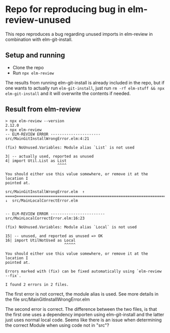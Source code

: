 # Repo for reproducing bug in elm-review-unused

This repo reproduces a bug regarding unused imports in elm-review in combination with elm-git-install.


## Setup and running

* Clone the repo
* Run `npx elm-review`


The results from running elm-git-install is already included in the repo, but
if one wants to actually run `elm-git-install`, just run `rm -rf elm-stuff && npx elm-git-install` and it will overwrite the contents if needed.

## Result from elm-review
```shell
> npx elm-review --version
2.12.0
> npx elm-review
-- ELM-REVIEW ERROR ---------------------- src/MainGitInstallWrongError.elm:4:21

(fix) NoUnused.Variables: Module alias `List` is not used

3| -- actually used, reported as unused
4| import Util.List as List
                       ^^^^

You should either use this value somewhere, or remove it at the location I
pointed at.

src/MainGitInstallWrongError.elm  ↑
====o======================================================================o====
↓  src/MainLocalCorrectError.elm


-- ELM-REVIEW ERROR ------------------------ src/MainLocalCorrectError.elm:16:23

(fix) NoUnused.Variables: Module alias `Local` is not used

15| -- unused, and reported as unused => OK
16| import UtilNotUsed as Local
                          ^^^^^

You should either use this value somewhere, or remove it at the location I
pointed at.

Errors marked with (fix) can be fixed automatically using `elm-review --fix`.

I found 2 errors in 2 files.
```

The first error is not correct, the module alias is used. See more details in the file src/MainGitInstallWrongError.elm


The second error is correct. The difference between the two files, is that the first one uses a dependency importen using elm-git-install and the latter just uses normal local code.
Seems like there is an issue when determining the correct Module when using code not in "src"?
